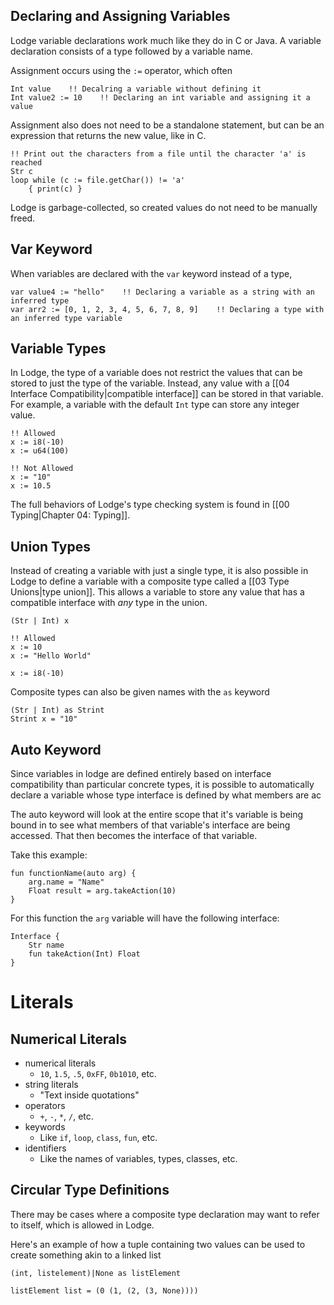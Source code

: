 ## Declaring and Assigning Variables
Lodge variable declarations work much like they do in C or Java. A variable declaration consists of a type followed by a variable name.

Assignment occurs using the `:=` operator, which often 

``` Lodge
Int value    !! Decalring a variable without defining it
Int value2 := 10    !! Declaring an int variable and assigning it a value
```

Assignment also does not need to be a standalone statement, but can be an expression that returns the new value, like in C.
```Lodge
!! Print out the characters from a file until the character 'a' is reached
Str c
loop while (c := file.getChar()) != 'a'
	{ print(c) } 
```

Lodge is garbage-collected, so created values do not need to be manually freed.

## Var Keyword

When variables are declared with the `var` keyword instead of a type, 

``` Lodge
var value4 := "hello"    !! Declaring a variable as a string with an inferred type
var arr2 := [0, 1, 2, 3, 4, 5, 6, 7, 8, 9]    !! Declaring a type with an inferred type variable
```


## Variable Types
In Lodge, the type of a variable does not restrict the values that can be stored to just the type of the variable. Instead, any value with a [[04 Interface Compatibility|compatible interface]] can be stored in that variable. For example, a variable with the default `Int` type can store any integer value.

``` Lodge
!! Allowed
x := i8(-10)
x := u64(100)

!! Not Allowed
x := "10"
x := 10.5

```

The full behaviors of Lodge's type checking system is found in [[00 Typing|Chapter 04: Typing]].
## Union Types
Instead of creating a variable with just a single type, it is also possible in Lodge to define a variable with a composite type called a [[03 Type Unions|type union]]. This allows a variable to store any value that has a compatible interface with *any* type in the union.

``` Lodge
(Str | Int) x

!! Allowed
x := 10
x := "Hello World"

x := i8(-10)
```

Composite types can also be given names with the `as` keyword

``` Lodge
(Str | Int) as Strint
Strint x = "10"
```

## Auto Keyword

Since variables in lodge are defined entirely based on interface compatibility than particular concrete types, it is possible to automatically declare a variable whose type interface is defined by what members are ac

The auto keyword will look at the entire scope that it's variable is being bound in to see what members of that variable's interface are being accessed. That then becomes the interface of that variable.


Take this example:
```
fun functionName(auto arg) {
	arg.name = "Name"
	Float result = arg.takeAction(10)
}
```

For this function the `arg` variable will have the following interface:
```
Interface {
	Str name
	fun takeAction(Int) Float
}
```

# Literals
## Numerical Literals

* numerical literals
	* `10`, `1.5`, `.5`, `0xFF`, `0b1010`, etc.
* string literals
	* "Text inside quotations"
* operators
	* `+`, `-`, `*`, `/`, etc.
* keywords
	* Like `if`, `loop`, `class`, `fun`, etc.
* identifiers
	* Like the names of variables, types, classes, etc.


## Circular Type Definitions

There may be cases where a composite type declaration may want to refer to itself, which is allowed in Lodge. 


Here's an example of how a tuple containing two values can be used to create something akin to a linked list
``` Lodge 
(int, listelement)|None as listElement

listElement list = (0 (1, (2, (3, None))))
```
